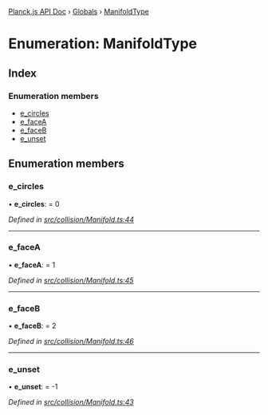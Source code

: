 [Planck.js API Doc](../README.md) › [Globals](../globals.md) › [ManifoldType](manifoldtype.md)

# Enumeration: ManifoldType

## Index

### Enumeration members

* [e_circles](manifoldtype.md#e_circles)
* [e_faceA](manifoldtype.md#e_facea)
* [e_faceB](manifoldtype.md#e_faceb)
* [e_unset](manifoldtype.md#e_unset)

## Enumeration members

###  e_circles

• **e_circles**: = 0

*Defined in [src/collision/Manifold.ts:44](https://github.com/shakiba/planck.js/blob/ae24904/src/collision/Manifold.ts#L44)*

___

###  e_faceA

• **e_faceA**: = 1

*Defined in [src/collision/Manifold.ts:45](https://github.com/shakiba/planck.js/blob/ae24904/src/collision/Manifold.ts#L45)*

___

###  e_faceB

• **e_faceB**: = 2

*Defined in [src/collision/Manifold.ts:46](https://github.com/shakiba/planck.js/blob/ae24904/src/collision/Manifold.ts#L46)*

___

###  e_unset

• **e_unset**: = -1

*Defined in [src/collision/Manifold.ts:43](https://github.com/shakiba/planck.js/blob/ae24904/src/collision/Manifold.ts#L43)*
